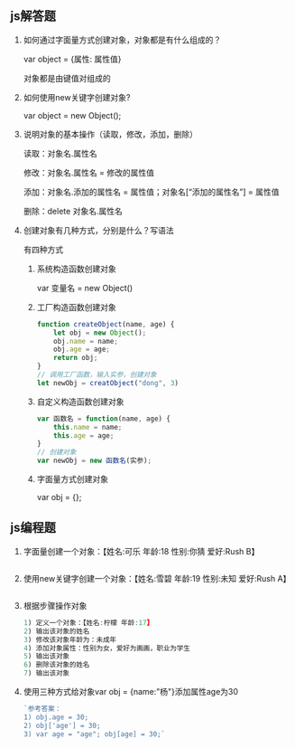 ## js解答题

1. 如何通过字面量方式创建对象，对象都是有什么组成的？

   var object = {属性: 属性值}

   对象都是由键值对组成的


2. 如何使用new关键字创建对象?

   var object = new Object();


3. 说明对象的基本操作（读取，修改，添加，删除）

   读取：对象名.属性名

   修改：对象名.属性名 = 修改的属性值

   添加：对象名.添加的属性名 = 属性值；对象名[“添加的属性名”] = 属性值

   删除：delete 对象名.属性名


4. 创建对象有几种方式，分别是什么？写语法

   有四种方式

   1. 系统构造函数创建对象

      var 变量名 = new Object()

   2. 工厂构造函数创建对象

      ```js
      function createObject(name, age) {
          let obj = new Object();
          obj.name = name;
          obj.age = age;
          return obj;
      }
      // 调用工厂函数，输入实参，创建对象
      let newObj = creatObject("dong", 3)
      ```

      

   3. 自定义构造函数创建对象

      ```js
      var 函数名 = function(name, age) {
          this.name = name;
          this.age = age;
      }
      // 创建对象
      var newObj = new 函数名(实参);
      ```

      

   4. 字面量方式创建对象

      var obj = {};



## js编程题

1. 字面量创建一个对象：【姓名:可乐 年龄:18 性别:你猜 爱好:Rush B】

   ```js
   
   ```

2. 使用new关键字创建一个对象：【姓名:雪碧 年龄:19 性别:未知 爱好:Rush A】

    ```js
    
    ```

3. 根据步骤操作对象

    ```js
    1) 定义一个对象：【姓名:柠檬 年龄:17】
    2) 输出该对象的姓名
    3) 修改该对象年龄为：未成年
    4) 添加对象属性：性别为女，爱好为画画，职业为学生
    5) 输出该对象
    6) 删除该对象的姓名
    7) 输出该对象
    ```

4. 使用三种方式给对象var obj = {name:"杨"}添加属性age为30

    ```js
    `参考答案：
    1) obj.age = 30; 
    2) obj['age'] = 30; 
    3) var age = "age"; obj[age] = 30;`
    ```